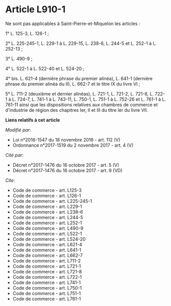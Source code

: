 # Article L910-1

Ne sont pas applicables à Saint-Pierre-et-Miquelon les articles : 

1° L. 125-3, L. 126-1 ; 

2° L. 225-245-1, 
L. 229-1 à L. 229-15, L. 238-6, 
L. 244-5 et L. 252-1 à L. 252-13 ; 

3° L. 490-9 ; 

4° L. 522-1 à L. 522-40 et L. 524-20 ; 

4° bis. L. 621-4 (dernière phrase du premier alinéa), L. 641-1 (dernière phrase du premier alinéa du II), L. 662-7 et le
titre IX du livre VI ; 

5° L. 711-2 (deuxième et dernier alinéas), L. 721-1, L. 721-2, L. 721-8, L. 722-1 à L. 724-7, L. 741-1 à L. 743-11, L. 750-1,
L. 751-1 à L. 752-26 et L. 761-1 à L. 761-11 ainsi que les dispositions relatives aux chambres de commerce et d'industrie de
région des chapitres Ier, II et III du titre Ier du livre VII.

**Liens relatifs à cet article**

_Modifié par_:

  - Loi n°2016-1547 du 18 novembre 2016 - art. 112 (V)
  - Ordonnance n°2017-1519 du 2 novembre 2017 - art. 4 (V)

_Cité par_:

  - Décret n°2017-1476 du 16 octobre 2017 - art. 5 (V)
  - Décret n°2017-1476 du 16 octobre 2017 - art. 9 (VD)

_Cite_:

  - Code de commerce - art. L125-3
  - Code de commerce - art. L126-1
  - Code de commerce - art. L225-245-1
  - Code de commerce - art. L229-1
  - Code de commerce - art. L238-6
  - Code de commerce - art. L244-5
  - Code de commerce - art. L252-1
  - Code de commerce - art. L490-9
  - Code de commerce - art. L522-1
  - Code de commerce - art. L524-20
  - Code de commerce - art. L621-4
  - Code de commerce - art. L641-1
  - Code de commerce - art. L662-7
  - Code de commerce - art. L711-2
  - Code de commerce - art. L721-1
  - Code de commerce - art. L721-8
  - Code de commerce - art. L722-1
  - Code de commerce - art. L741-1
  - Code de commerce - art. L750-1
  - Code de commerce - art. L751-1
  - Code de commerce - art. L761-1
